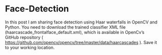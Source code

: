 # Face-Detection
In this post I am sharing face detection using Haar waterfalls in OpenCV and Python.
You need to download the trained classifier XML file (haarcascade_frontalface_default.xml), which is available in OpenCv’s GitHub repository ( https://github.com/opencv/opencv/tree/master/data/haarcascades ). Save it to your working location.
